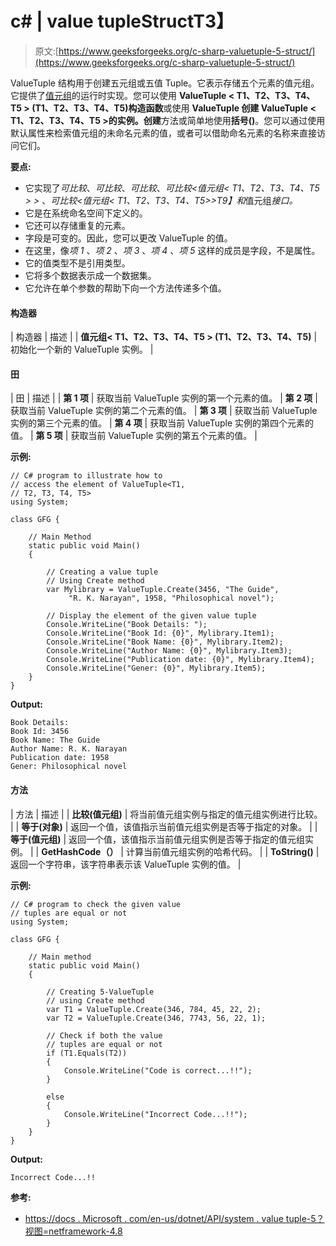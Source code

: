 # c# | value tuple<t1>Struct</t1>T3】

> 原文:[https://www.geeksforgeeks.org/c-sharp-valuetuple-5-struct/](https://www.geeksforgeeks.org/c-sharp-valuetuple-5-struct/)

ValueTuple <t1>结构用于创建五元组或五值 Tuple。它表示存储五个元素的值元组。它提供了[值元组](https://www.geeksforgeeks.org/valuetuple-in-c-sharp/)的运行时实现。您可以使用 **ValueTuple < T1、T2、T3、T4、T5 > (T1、T2、T3、T4、T5)构造函数**或使用 **ValueTuple 创建 ValueTuple < T1、T2、T3、T4、T5 >的实例。创建**方法或简单地使用**括号()**。您可以通过使用默认属性来检索值元组的未命名元素的值，或者可以借助命名元素的名称来直接访问它们。</t1>

**要点:**

*   它实现了*可比较*、*可比较*、*可比较*、*可比较<值元组< T1、T2、T3、T4、T5 > >* 、*可比较<值元组< T1、T2、T3、T4、T5>>T9】和*值元组*接口。*
*   它是在系统命名空间下定义的。
*   它还可以存储重复的元素。
*   字段是可变的。因此，您可以更改 ValueTuple <t1 t2="" t3="" t4="" t5="">的值。</t1>
*   在这里，像*项 1* 、*项 2* 、*项 3* 、*项 4* 、*项 5* 这样的成员是字段，不是属性。
*   它的值类型不是引用类型。
*   它将多个数据表示成一个数据集。
*   它允许在单个参数的帮助下向一个方法传递多个值。

#### 构造器

| 构造器 | 描述 |
| **值元组< T1、T2、T3、T4、T5 > (T1、T2、T3、T4、T5)** | 初始化一个新的 ValueTuple <t1 t2="" t3="" t4="" t5="">实例。</t1> |

#### 田

| 田 | 描述 |
| **第 1 项** | 获取当前 ValueTuple <t1 t2="" t3="" t4="" t5="">实例的第一个元素的值。</t1> | **第 2 项** | 获取当前 ValueTuple <t1 t2="" t3="" t4="" t5="">实例的第二个元素的值。</t1> | **第 3 项** | 获取当前 ValueTuple <t1 t2="" t3="" t4="" t5="">实例的第三个元素的值。</t1> | **第 4 项** | 获取当前 ValueTuple <t1 t2="" t3="" t4="" t5="">实例的第四个元素的值。</t1> | **第 5 项** | 获取当前 ValueTuple <t1 t2="" t3="" t4="" t5="">实例的第五个元素的值。</t1> |

**示例:**

```
// C# program to illustrate how to
// access the element of ValueTuple<T1, 
// T2, T3, T4, T5>
using System;

class GFG {

    // Main Method
    static public void Main()
    {

        // Creating a value tuple
        // Using Create method
        var Mylibrary = ValueTuple.Create(3456, "The Guide", 
             "R. K. Narayan", 1958, "Philosophical novel");

        // Display the element of the given value tuple
        Console.WriteLine("Book Details: ");
        Console.WriteLine("Book Id: {0}", Mylibrary.Item1);
        Console.WriteLine("Book Name: {0}", Mylibrary.Item2);
        Console.WriteLine("Author Name: {0}", Mylibrary.Item3);
        Console.WriteLine("Publication date: {0}", Mylibrary.Item4);
        Console.WriteLine("Gener: {0}", Mylibrary.Item5);
    }
}
```

**Output:**

```
Book Details: 
Book Id: 3456
Book Name: The Guide
Author Name: R. K. Narayan
Publication date: 1958
Gener: Philosophical novel

```

#### 方法

| 方法 | 描述 |
| **比较(值元组)** | 将当前值元组<t1 t2="" t3="" t4="" t5="">实例与指定的值元组<t1 t2="" t3="" t4="" t5="">实例进行比较。</t1></t1> |
| **等于(对象)** | 返回一个值，该值指示当前值元组<t1 t2="" t3="" t4="" t5="">实例是否等于指定的对象。</t1> |
| **等于(值元组)** | 返回一个值，该值指示当前值元组<t1 t2="" t3="" t4="" t5="">实例是否等于指定的值元组<t1 t2="" t3="" t4="" t5="">实例。</t1></t1> |
| **GetHashCode（）** | 计算当前值元组<t1 t2="" t3="" t4="" t5="">实例的哈希代码。</t1> |
| **ToString()** | 返回一个字符串，该字符串表示该 ValueTuple <t1 t2="" t3="" t4="" t5="">实例的值。</t1>  |

**示例:**

```
// C# program to check the given value
// tuples are equal or not
using System;

class GFG {

    // Main method
    static public void Main()
    {

        // Creating 5-ValueTuple
        // using Create method
        var T1 = ValueTuple.Create(346, 784, 45, 22, 2);
        var T2 = ValueTuple.Create(346, 7743, 56, 22, 1);

        // Check if both the value 
        // tuples are equal or not
        if (T1.Equals(T2)) 
        {
            Console.WriteLine("Code is correct...!!");
        }

        else 
        {
            Console.WriteLine("Incorrect Code...!!");
        }
    }
}
```

**Output:**

```
Incorrect Code...!!

```

**参考:**

*   [https://docs . Microsoft . com/en-us/dotnet/API/system . value tuple-5？视图=netframework-4.8](https://docs.microsoft.com/en-us/dotnet/api/system.valuetuple-5?view=netframework-4.8)